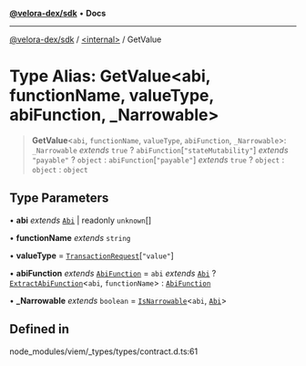 [**@velora-dex/sdk**](../../README.md) • **Docs**

***

[@velora-dex/sdk](../../globals.md) / [\<internal\>](../README.md) / GetValue

# Type Alias: GetValue\<abi, functionName, valueType, abiFunction, _Narrowable\>

> **GetValue**\<`abi`, `functionName`, `valueType`, `abiFunction`, `_Narrowable`\>: `_Narrowable` *extends* `true` ? `abiFunction`\[`"stateMutability"`\] *extends* `"payable"` ? `object` : `abiFunction`\[`"payable"`\] *extends* `true` ? `object` : `object` : `object`

## Type Parameters

• **abi** *extends* [`Abi`](Abi.md) \| readonly `unknown`[]

• **functionName** *extends* `string`

• **valueType** = [`TransactionRequest`](TransactionRequest.md)\[`"value"`\]

• **abiFunction** *extends* [`AbiFunction`](AbiFunction.md) = `abi` *extends* [`Abi`](Abi.md) ? [`ExtractAbiFunction`](ExtractAbiFunction.md)\<`abi`, `functionName`\> : [`AbiFunction`](AbiFunction.md)

• **_Narrowable** *extends* `boolean` = [`IsNarrowable`](IsNarrowable.md)\<`abi`, [`Abi`](Abi.md)\>

## Defined in

node\_modules/viem/\_types/types/contract.d.ts:61
